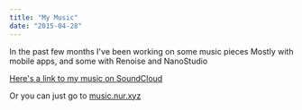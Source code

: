 ```yaml
---
title: "My Music"
date: "2015-04-28"
---
```


In the past few months I've been working on some music pieces Mostly with mobile apps, and some with Renoise and NanoStudio

[Here's a link to my music on SoundCloud](https://soundcloud.com/nurxyz)

Or you can just go to [music.nur.xyz](http://music.nur.xyz/)
